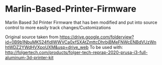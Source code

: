 # Marlin-Based-Printer-Firmware
Marlin Based 3d Printer Firmware that has ben modified and put into source control to more easily track changes/Customizations

Original source taken from https://drive.google.com/folderview?id=0B9b1NbuMK524fldIWWVCa0xfSXAtZmttcDhrbjBMeFNWcENBdVUzWnhtWDZ2YWdHVXpoUXM&usp=drive_web
To be used with: http://folgertech.com/products/folger-tech-reprap-2020-prusa-i3-full-aluminum-3d-printer-kit
